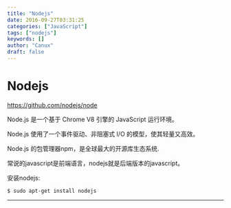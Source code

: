 ```yaml
---
title: "Nodejs"
date: 2016-09-27T03:31:25
categories: ["JavaScript"]
tags: ["nodejs"]
keywords: []
author: "Canux"
draft: false
---
```


# Nodejs

<https://github.com/nodejs/node>

Node.js 是一个基于 Chrome V8 引擎的 JavaScript 运行环境。

Node.js 使用了一个事件驱动、非阻塞式 I/O 的模型，使其轻量又高效。

Node.js 的包管理器npm，是全球最大的开源库生态系统.

常说的javascript是前端语言，nodejs就是后端版本的javascript。

安装nodejs:

    $ sudo apt-get install nodejs

***
